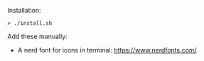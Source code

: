 Installation:
```
> ./install.sh
```

Add these manually:

* A nerd font for icons in terminal: https://www.nerdfonts.com/
